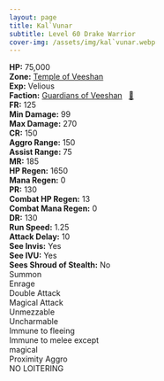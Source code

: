 ```yaml
---
layout: page
title: Kal`Vunar
subtitle: Level 60 Drake Warrior
cover-img: /assets/img/kal`vunar.webp
---
```


<div class="info-section">
<div class="info-item"><strong>HP:</strong> 75,000</div>
<div class="info-item"><strong>Zone:</strong> <a href="https://www.pqdi.cc/zone/124" target="_blank">Temple of Veeshan</a></div>
<div class="info-item"><strong>Exp:</strong> Velious</div>
<div class="info-item"><strong>Faction:</strong> <a href="https://www.pqdi.cc/faction/467" target="_blank">Guardians of Veeshan</a>&nbsp;&nbsp;&nbsp;<a href="https://www.pqdi.cc/npc/124016" target="_blank" title="View NPC on PQDI">🔗</a></div>
</div>

<div class="stats-grid">
<div class="stats-row">
<div class="stats-cell"><strong>FR:</strong> 125</div>
<div class="stats-cell"><strong>Min Damage:</strong> 99</div>
<div class="stats-cell"><strong>Max Damage:</strong> 270</div>
</div>
<div class="stats-row">
<div class="stats-cell"><strong>CR:</strong> 150</div>
<div class="stats-cell"><strong>Aggro Range:</strong> 150</div>
<div class="stats-cell"><strong>Assist Range:</strong> 75</div>
</div>
<div class="stats-row">
<div class="stats-cell"><strong>MR:</strong> 185</div>
<div class="stats-cell"><strong>HP Regen:</strong> 1650</div>
<div class="stats-cell"><strong>Mana Regen:</strong> 0</div>
</div>
<div class="stats-row">
<div class="stats-cell"><strong>PR:</strong> 130</div>
<div class="stats-cell"><strong>Combat HP Regen:</strong> 13</div>
<div class="stats-cell"><strong>Combat Mana Regen:</strong> 0</div>
</div>
<div class="stats-row">
<div class="stats-cell"><strong>DR:</strong> 130</div>
<div class="stats-cell"><strong>Run Speed:</strong> 1.25</div>
<div class="stats-cell"><strong>Attack Delay:</strong> 10</div>
</div>
<div class="stats-row">
<div class="stats-cell"><strong>See Invis:</strong> Yes</div>
<div class="stats-cell"><strong>See IVU:</strong> Yes</div>
<div class="stats-cell"><strong>Sees Shroud of Stealth:</strong> No</div>
</div>
</div>

<div class="ability-grid">
<div class="ability-cell">Summon</div>
<div class="ability-cell">Enrage</div>
<div class="ability-cell">Double Attack</div>
<div class="ability-cell">Magical Attack</div>
<div class="ability-cell">Unmezzable</div>
<div class="ability-cell">Uncharmable</div>
<div class="ability-cell">Immune to fleeing</div>
<div class="ability-cell">Immune to melee except</div>
<div class="ability-cell">magical</div>
<div class="ability-cell">Proximity Aggro</div>
<div class="ability-cell">NO LOITERING</div>
</div>
